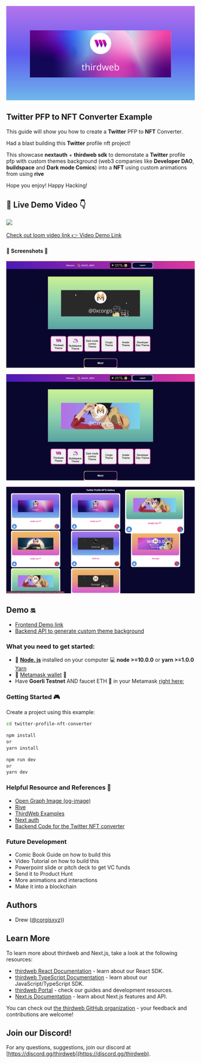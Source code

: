 

![Thirdweb Header](./guide/thirdweb.png)

##  Twitter PFP to NFT Converter Example

This guide will show you how to create a **Twitter** PFP to **NFT** Converter. 

Had a blast building this **Twitter** profile nft project!

This showcase **nextauth** + **thirdweb sdk** to demonstate a **Twitter** profile pfp with custom themes background (web3 companies like **Developer DAO**, **buildspace** and **Dark mode Comics**) into a **NFT** using custom animations from  using **rive** 

Hope you enjoy! Happy Hacking!

## 🎥  Live Demo Video 👇
<a href="https://www.loom.com/share/fd377222f0fb420b8c5f6f00c2c29389">
    <img style="max-width:440px;" src="https://cdn.loom.com/sessions/thumbnails/fd377222f0fb420b8c5f6f00c2c29389-with-play.gif"/>
  </a>

 [Check out loom video link  👉  Video Demo Link](https://www.loom.com/share/fd377222f0fb420b8c5f6f00c2c29389)

#### 📸 Screenshots 📸
 
![Screenshot 1](./guide/demo.png)

![Screenshot 2](./guide/buildspace.png)

![Screenshot 3](./guide/gallery.png)

## Demo 🔛
* [Frontend Demo link](https://twitter-profile-nft-converter-uta4.vercel.app/)
* [Backend API to generate custom theme background](https://twitter-profile-nft-converter-backend-kfrs.vercel.app/)


### What you need to get started:
* 💚 [**Node. js**](https://nodejs.org/en/) installed on your computer 💻 **node >=10.0.0** or **yarn >=1.0.0**
[Yarn]()
* 🦊 [Metamask wallet](https://metamask.io/) 👛
* Have **Goerli Testnet**  AND faucet ETH 🚰 in your Metamask  [right here](https://goerlifaucet.com/);

### Getting Started 🎮 

Create a project using this example:

```bash
cd twitter-profile-nft-converter
```

```bash
npm install 
or 
yarn install 
```


```bash
npm run dev
or 
yarn dev
```


### Helpful Resource and References 📖 
- [Open Graph Image (og-image)](https://github.com/vercel/og-image)
- [Rive](https://github.com/rive-app/rive-react)
- [ThirdWeb Examples](https://github.com/thirdweb-example)
- [Next auth](https://next-auth.js.org/)
- [Backend Code for the Twitter NFT converter](https://github.com/codentell/twitter-profile-nft-converter-backend)

### Future Development
* Comic Book Guide on how to build this 
* Video Tutorial on how to build this
* Powerpoint slide or pitch deck to get VC funds 
* Send it to Product Hunt
* More animations and interactions 
* Make it into a blockchain 


## Authors
- Drew ([@corgisxyz)](https://twitter.com/corgisxyz))


## Learn More

To learn more about thirdweb and Next.js, take a look at the following resources:

- [thirdweb React Documentation](https://docs.thirdweb.com/react) - learn about our React SDK.
- [thirdweb TypeScript Documentation](https://docs.thirdweb.com/typescript) - learn about our JavaScript/TypeScript SDK.
- [thirdweb Portal](https://docs.thirdweb.com) - check our guides and development resources.
- [Next.js Documentation](https://nextjs.org/docs) - learn about Next.js features and API.

You can check out [the thirdweb GitHub organization](https://github.com/thirdweb-dev) - your feedback and contributions are welcome!

## Join our Discord!

For any questions, suggestions, join our discord at [https://discord.gg/thirdweb](https://discord.gg/thirdweb).

